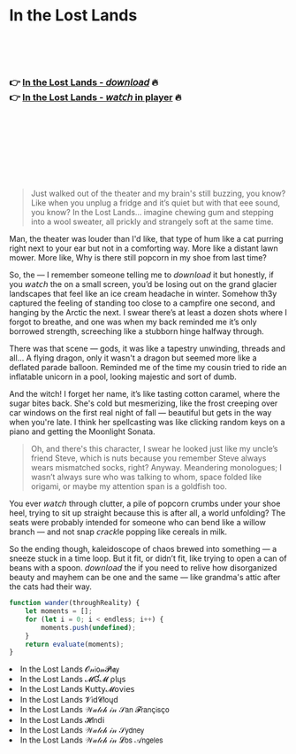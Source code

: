 <h1>In the Lost Lands</h1>

<br><br><br>

<h3>👉 <a href="https://Matthews-plitecingor1973.github.io/bbpyuxozbm/">In the Lost Lands - 𝘥𝘰𝘸𝘯𝘭𝘰𝘢𝘥</a> 🔥<br>
👉 <a href="https://Matthews-plitecingor1973.github.io/bbpyuxozbm/">In the Lost Lands - 𝘸𝘢𝘵𝘤𝘩 in player</a> 🔥
</h3>



<br><br><br><br><br><br><br>


> Just walked out of the theater and my brain's still buzzing, you know? Like when you unplug a fridge and it’s quiet but with that eee sound, you know? In the Lost Lands... imagine chewing gum and stepping into a wool sweater, all prickly and strangely soft at the same time. 

Man, the theater was louder than I'd like, that type of hum like a cat purring right next to your ear but not in a comforting way. More like a distant lawn mower. More like, Why is there still popcorn in my shoe from last time?

So, the   — I remember someone telling me to 𝘥𝘰𝘸𝘯𝘭𝘰𝘢𝘥 it but honestly, if you 𝘸𝘢𝘵𝘤𝘩 the   on a small screen, you’d be losing out on the grand glacier landscapes that feel like an ice cream headache in winter. Somehow th3y captured the feeling of standing too close to a campfire one second, and hanging by the Arctic the next. I swear there’s at least a dozen shots where I forgot to breathe, and one was when my back reminded me it’s only borrowed strength, screeching like a stubborn hinge halfway through.

There was that scene — gods, it was like a tapestry unwinding, threads and all... A flying dragon, only it wasn't a dragon but seemed more like a deflated parade balloon. Reminded me of the time my cousin tried to ride an inflatable unicorn in a pool, looking majestic and sort of dumb.

And the witch! I forget her name, it’s like tasting cotton caramel, where the sugar bites back. She's cold but mesmerizing, like the frost creeping over car windows on the first real night of fall — beautiful but gets in the way when you're late. I think her spellcasting was like clicking random keys on a piano and getting the Moonlight Sonata.

> Oh, and there's this character, I swear he looked just like my uncle’s friend Steve, which is nuts because you remember Steve always wears mismatched socks, right? Anyway. Meandering monologues; I wasn’t always sure who was talking to whom, space folded like origami, or maybe my attention span is a goldfish too.

You ever 𝘸𝘢𝘵𝘤𝘩 through clutter, a pile of popcorn crumbs under your shoe heel, trying to sit up straight because this is after all, a world unfolding? The seats were probably intended for someone who can bend like a willow branch — and not snap 𝘤𝘳𝘢𝘤𝘬le popping like cereals in milk.

So the ending though, kaleidoscope of chaos brewed into something — a sneeze stuck in a time loop. But it fit, or didn’t fit, like trying to open a can of beans with a spoon. 𝘥𝘰𝘸𝘯𝘭𝘰𝘢𝘥 the   if you need to relive how disorganized beauty and mayhem can be one and the same — like grandma's attic after the cats had their way.

```javascript
function wander(throughReality) {
    let moments = [];
    for (let i = 0; i < endless; i++) {
        moments.push(undefined);
    }
    return evaluate(moments);
}
```

<li>In the Lost Lands 𝓞𝓃𝗂𝗈𝓃𝓟𝗅𝖆𝗒</li>
<li>In the Lost Lands 𝓜Ɠ𝓜 ρ𝗅ų𝗌</li>
<li>In the Lost Lands Ҝ𝗎𝗍𝗍𝗒𝓜𝗈ν𝗂𝖾𝗌</li>
<li>In the Lost Lands 𝓥𝗂ԁ𝓒𝗅𝗈ųԁ</li>
<li>In the Lost Lands 𝒲𝒶𝓉𝒸𝒽 𝒾𝓃 𝒮𝖺𝗇 𝓕𝗋𝖺𝗇ç𝗂𝗌ç𝗈</li>
<li>In the Lost Lands 𝓗𝗂𝗇ԁ𝗂</li>
<li>In the Lost Lands 𝒲𝒶𝓉𝒸𝒽 𝒾𝓃 𝒮𝗒𝖽𝗇𝖾𝗒</li>
<li>In the Lost Lands 𝒲𝒶𝓉𝒸𝒽 𝒾𝓃 𝓛𝗈𝗌 𝒜𝗇𝗀𝖾𝗅𝖾𝗌</li>
